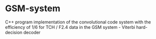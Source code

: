 # GSM-system
C++ program implementation of the convolutional code system with the efficiency of 1/6 for TCH / F2.4 data in the GSM system - Viterbi hard-decision decoder
